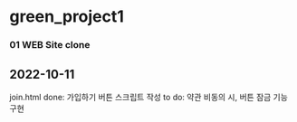 # green_project1

### 01 WEB Site clone

## 2022-10-11
join.html
done: 가입하기 버튼 스크립트 작성
to do: 약관 비동의 시, 버튼 잠금 기능 구현 
